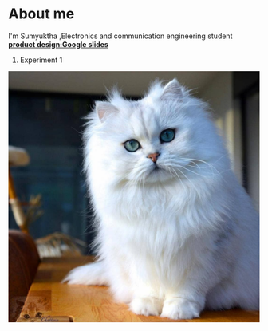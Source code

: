 # About me
I'm Sumyuktha ,Electronics and communication engineering student
[**product design:Google slides**](https://docs.google.com/presentation/d/1fhQngS35X6P3fsxF8X1uLjrH7ERz28ASv04jvbYr4Ws/edit?usp=sharing)
1. Experiment 1




![cat](https://github.com/sumyuktha-123/productdesign/blob/main/img/sam.jpg)
